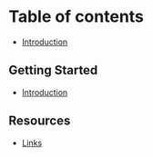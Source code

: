 # Table of contents

* [Introduction](README.md)

## Getting Started

* [Introduction](getting-started/introduction.md)

## Resources

* [Links](resources/links.md)

